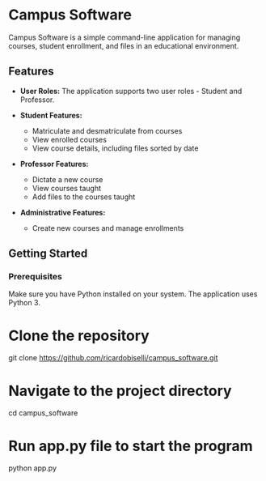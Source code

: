 # Campus Software

Campus Software is a simple command-line application for managing courses, student enrollment, and files in an educational environment.

## Features

- **User Roles:** The application supports two user roles - Student and Professor.

- **Student Features:**
  - Matriculate and desmatriculate from courses
  - View enrolled courses
  - View course details, including files sorted by date

- **Professor Features:**
  - Dictate a new course
  - View courses taught
  - Add files to the courses taught

- **Administrative Features:**
  - Create new courses and manage enrollments

## Getting Started

### Prerequisites

Make sure you have Python installed on your system. The application uses Python 3.

# Clone the repository
git clone https://github.com/ricardobiselli/campus_software.git

# Navigate to the project directory
cd campus_software

# Run app.py file to start the program
python app.py



